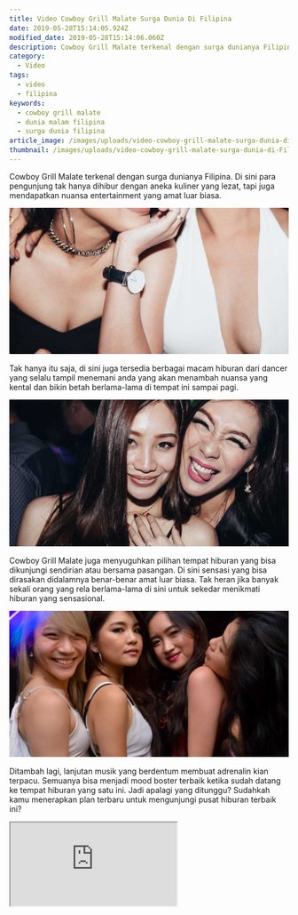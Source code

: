 ```yaml
---
title: Video Cowboy Grill Malate Surga Dunia Di Filipina
date: 2019-05-28T15:14:05.924Z
modified_date: 2019-05-28T15:14:06.060Z
description: Cowboy Grill Malate terkenal dengan surga dunianya Filipina. Di sini para pengunjung tak hanya dihibur dengan aneka kuliner yang lezat.
category:
  - Video
tags:
  - video
  - filipina
keywords:
  - cowboy grill malate
  - dunia malam filipina
  - surga dunia filipina
article_image: /images/uploads/video-cowboy-grill-malate-surga-dunia-di-Filipina-1.jpg
thumbnail: /images/uploads/video-cowboy-grill-malate-surga-dunia-di-Filipina-1-021.jpg
---
```

Cowboy Grill Malate terkenal dengan surga dunianya Filipina. Di sini para pengunjung tak hanya dihibur dengan aneka kuliner yang lezat, tapi juga mendapatkan nuansa entertainment yang amat luar biasa. 

![Video: Cowboy Grill Malate Surga Dunia Di Filipina](/images/uploads/video-cowboy-grill-malate-surga-dunia-di-Filipina-3.jpg)

Tak hanya itu saja, di sini juga tersedia berbagai macam hiburan dari dancer yang selalu tampil menemani anda yang akan menambah nuansa yang kental dan bikin betah berlama-lama di tempat ini sampai pagi.

![Video: Cowboy Grill Malate Surga Dunia Di Filipina](/images/uploads/video-cowboy-grill-malate-surga-dunia-di-Filipina-2.jpg)

Cowboy Grill Malate juga menyuguhkan pilihan tempat hiburan yang bisa dikunjungi sendirian atau bersama pasangan. Di sini sensasi yang bisa dirasakan didalamnya benar-benar amat luar biasa. Tak heran jika banyak sekali orang yang rela berlama-lama di sini untuk sekedar menikmati hiburan yang sensasional. 

![Video: Cowboy Grill Malate Surga Dunia Di Filipina](/images/uploads/video-cowboy-grill-malate-surga-dunia-di-Filipina-1.jpg)

Ditambah lagi, lanjutan musik yang berdentum membuat adrenalin kian terpacu. Semuanya bisa menjadi mood boster terbaik ketika sudah datang ke tempat hiburan yang satu ini. Jadi apalagi yang ditunggu? Sudahkah kamu menerapkan plan terbaru untuk mengunjungi pusat hiburan terbaik ini?

<div class="videoWrapper">
<iframe src="https://www.youtube.com/embed/iMYEvJFxoIk" allow="accelerometer; autoplay; encrypted-media; gyroscope; picture-in-picture" allowfullscreen></iframe>
</div>